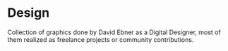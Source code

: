 # Design

Collection of graphics done by David Ebner as a Digital Designer, most of them realized as freelance projects or community contributions. 
